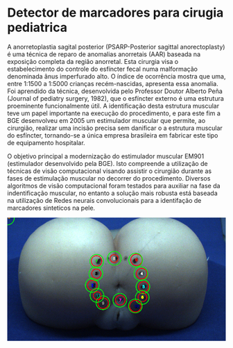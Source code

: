 # Detector de marcadores para cirugia pediatrica
A  anorretoplastia sagital posterior (PSARP-Posterior sagittal anorectoplasty) é uma técnica de reparo de anomalias anorretais (AAR) baseada na exposição completa da região anorretal. Esta cirurgia visa o estabelecimento do controle do esfíncter fecal numa malformação denominada ânus imperfurado alto. O índice de ocorrência mostra que uma, entre 1:1500 a 1:5000 crianças recém-nascidas, apresenta essa anomalia. Foi aprendido da técnica, desenvolvida pelo Professor Doutor Alberto Peña (Journal of pediatry surgery, 1982), que o esfíncter externo é uma estrutura proeminente funcionalmente útil. A identificação desta estrutura muscular teve um papel importante na execução do procedimento, e para este fim a BGE desenvolveu em 2005 um estimulador muscular que permite, ao cirurgião, realizar uma incisão precisa sem danificar o a estrutura muscular do esfíncter, tornando-se a única empresa brasileira em fabricar este tipo de equipamento hospitalar.

O objetivo principal a modernização do estimulador muscular EM901 (estimulador desenvolvido pela BGE). Isto compreende a utilização de técnicas de visão computacional visando assistir o cirurgião durante as fases de estimulação muscular no decorrer do procedimento. Diversos algoritmos de visão computacional foram testados para auxiliar na fase da indentificação muscular, no entanto a solução mais robusta está baseada na utilização de Redes neurais convolucionais para a identifação de marcadores sinteticos na pele.

![alt text](https://github.com/makquel/object_detection_BGE/blob/master/sandbox/results/bbosex_filtered.png)
